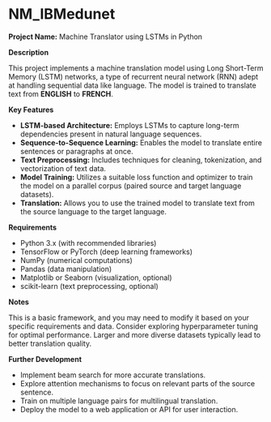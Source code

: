 # NM_IBMedunet

**Project Name:** Machine Translator using LSTMs in Python

**Description**

This project implements a machine translation model using Long Short-Term Memory (LSTM) networks, a type of recurrent neural network (RNN) adept at handling sequential data like language. The model is trained to translate text from **ENGLISH** to **FRENCH**.

**Key Features**

- **LSTM-based Architecture:** Employs LSTMs to capture long-term dependencies present in natural language sequences.
- **Sequence-to-Sequence Learning:** Enables the model to translate entire sentences or paragraphs at once.
- **Text Preprocessing:** Includes techniques for cleaning, tokenization, and vectorization of text data.
- **Model Training:** Utilizes a suitable loss function and optimizer to train the model on a parallel corpus (paired source and target language datasets).
- **Translation:** Allows you to use the trained model to translate text from the source language to the target language.

**Requirements**

- Python 3.x (with recommended libraries)
- TensorFlow or PyTorch (deep learning frameworks)
- NumPy (numerical computations)
- Pandas (data manipulation)
- Matplotlib or Seaborn (visualization, optional)
- scikit-learn (text preprocessing, optional)

**Notes**

This is a basic framework, and you may need to modify it based on your specific requirements and data.
Consider exploring hyperparameter tuning for optimal performance.
Larger and more diverse datasets typically lead to better translation quality.

**Further Development**

- Implement beam search for more accurate translations.
- Explore attention mechanisms to focus on relevant parts of the source sentence.
- Train on multiple language pairs for multilingual translation.
- Deploy the model to a web application or API for user interaction.
